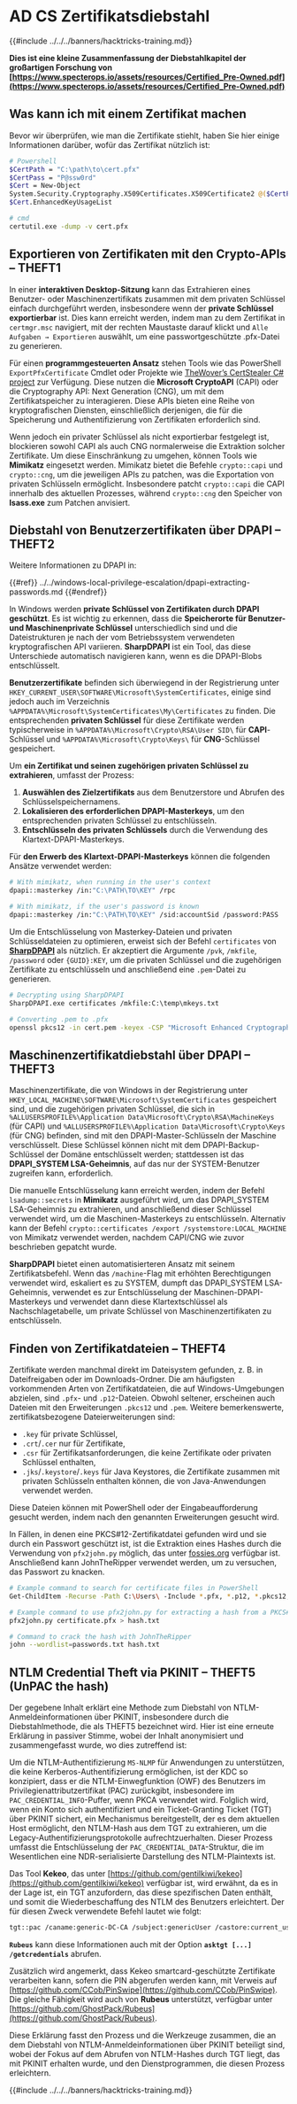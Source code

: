# AD CS Zertifikatsdiebstahl

{{#include ../../../banners/hacktricks-training.md}}

**Dies ist eine kleine Zusammenfassung der Diebstahlkapitel der großartigen Forschung von [https://www.specterops.io/assets/resources/Certified_Pre-Owned.pdf](https://www.specterops.io/assets/resources/Certified_Pre-Owned.pdf)**

## Was kann ich mit einem Zertifikat machen

Bevor wir überprüfen, wie man die Zertifikate stiehlt, haben Sie hier einige Informationen darüber, wofür das Zertifikat nützlich ist:
```bash
# Powershell
$CertPath = "C:\path\to\cert.pfx"
$CertPass = "P@ssw0rd"
$Cert = New-Object
System.Security.Cryptography.X509Certificates.X509Certificate2 @($CertPath, $CertPass)
$Cert.EnhancedKeyUsageList

# cmd
certutil.exe -dump -v cert.pfx
```
## Exportieren von Zertifikaten mit den Crypto-APIs – THEFT1

In einer **interaktiven Desktop-Sitzung** kann das Extrahieren eines Benutzer- oder Maschinenzertifikats zusammen mit dem privaten Schlüssel einfach durchgeführt werden, insbesondere wenn der **private Schlüssel exportierbar** ist. Dies kann erreicht werden, indem man zu dem Zertifikat in `certmgr.msc` navigiert, mit der rechten Maustaste darauf klickt und `Alle Aufgaben → Exportieren` auswählt, um eine passwortgeschützte .pfx-Datei zu generieren.

Für einen **programmgesteuerten Ansatz** stehen Tools wie das PowerShell `ExportPfxCertificate` Cmdlet oder Projekte wie [TheWover’s CertStealer C# project](https://github.com/TheWover/CertStealer) zur Verfügung. Diese nutzen die **Microsoft CryptoAPI** (CAPI) oder die Cryptography API: Next Generation (CNG), um mit dem Zertifikatspeicher zu interagieren. Diese APIs bieten eine Reihe von kryptografischen Diensten, einschließlich derjenigen, die für die Speicherung und Authentifizierung von Zertifikaten erforderlich sind.

Wenn jedoch ein privater Schlüssel als nicht exportierbar festgelegt ist, blockieren sowohl CAPI als auch CNG normalerweise die Extraktion solcher Zertifikate. Um diese Einschränkung zu umgehen, können Tools wie **Mimikatz** eingesetzt werden. Mimikatz bietet die Befehle `crypto::capi` und `crypto::cng`, um die jeweiligen APIs zu patchen, was die Exportation von privaten Schlüsseln ermöglicht. Insbesondere patcht `crypto::capi` die CAPI innerhalb des aktuellen Prozesses, während `crypto::cng` den Speicher von **lsass.exe** zum Patchen anvisiert.

## Diebstahl von Benutzerzertifikaten über DPAPI – THEFT2

Weitere Informationen zu DPAPI in:

{{#ref}}
../../windows-local-privilege-escalation/dpapi-extracting-passwords.md
{{#endref}}

In Windows werden **private Schlüssel von Zertifikaten durch DPAPI geschützt**. Es ist wichtig zu erkennen, dass die **Speicherorte für Benutzer- und Maschinenprivate Schlüssel** unterschiedlich sind und die Dateistrukturen je nach der vom Betriebssystem verwendeten kryptografischen API variieren. **SharpDPAPI** ist ein Tool, das diese Unterschiede automatisch navigieren kann, wenn es die DPAPI-Blobs entschlüsselt.

**Benutzerzertifikate** befinden sich überwiegend in der Registrierung unter `HKEY_CURRENT_USER\SOFTWARE\Microsoft\SystemCertificates`, einige sind jedoch auch im Verzeichnis `%APPDATA%\Microsoft\SystemCertificates\My\Certificates` zu finden. Die entsprechenden **privaten Schlüssel** für diese Zertifikate werden typischerweise in `%APPDATA%\Microsoft\Crypto\RSA\User SID\` für **CAPI**-Schlüssel und `%APPDATA%\Microsoft\Crypto\Keys\` für **CNG**-Schlüssel gespeichert.

Um **ein Zertifikat und seinen zugehörigen privaten Schlüssel zu extrahieren**, umfasst der Prozess:

1. **Auswählen des Zielzertifikats** aus dem Benutzerstore und Abrufen des Schlüsselspeichernamens.
2. **Lokalisieren des erforderlichen DPAPI-Masterkeys**, um den entsprechenden privaten Schlüssel zu entschlüsseln.
3. **Entschlüsseln des privaten Schlüssels** durch die Verwendung des Klartext-DPAPI-Masterkeys.

Für **den Erwerb des Klartext-DPAPI-Masterkeys** können die folgenden Ansätze verwendet werden:
```bash
# With mimikatz, when running in the user's context
dpapi::masterkey /in:"C:\PATH\TO\KEY" /rpc

# With mimikatz, if the user's password is known
dpapi::masterkey /in:"C:\PATH\TO\KEY" /sid:accountSid /password:PASS
```
Um die Entschlüsselung von Masterkey-Dateien und privaten Schlüsseldateien zu optimieren, erweist sich der Befehl `certificates` von [**SharpDPAPI**](https://github.com/GhostPack/SharpDPAPI) als nützlich. Er akzeptiert die Argumente `/pvk`, `/mkfile`, `/password` oder `{GUID}:KEY`, um die privaten Schlüssel und die zugehörigen Zertifikate zu entschlüsseln und anschließend eine `.pem`-Datei zu generieren.
```bash
# Decrypting using SharpDPAPI
SharpDPAPI.exe certificates /mkfile:C:\temp\mkeys.txt

# Converting .pem to .pfx
openssl pkcs12 -in cert.pem -keyex -CSP "Microsoft Enhanced Cryptographic Provider v1.0" -export -out cert.pfx
```
## Maschinenzertifikatdiebstahl über DPAPI – THEFT3

Maschinenzertifikate, die von Windows in der Registrierung unter `HKEY_LOCAL_MACHINE\SOFTWARE\Microsoft\SystemCertificates` gespeichert sind, und die zugehörigen privaten Schlüssel, die sich in `%ALLUSERSPROFILE%\Application Data\Microsoft\Crypto\RSA\MachineKeys` (für CAPI) und `%ALLUSERSPROFILE%\Application Data\Microsoft\Crypto\Keys` (für CNG) befinden, sind mit den DPAPI-Master-Schlüsseln der Maschine verschlüsselt. Diese Schlüssel können nicht mit dem DPAPI-Backup-Schlüssel der Domäne entschlüsselt werden; stattdessen ist das **DPAPI_SYSTEM LSA-Geheimnis**, auf das nur der SYSTEM-Benutzer zugreifen kann, erforderlich.

Die manuelle Entschlüsselung kann erreicht werden, indem der Befehl `lsadump::secrets` in **Mimikatz** ausgeführt wird, um das DPAPI_SYSTEM LSA-Geheimnis zu extrahieren, und anschließend dieser Schlüssel verwendet wird, um die Maschinen-Masterkeys zu entschlüsseln. Alternativ kann der Befehl `crypto::certificates /export /systemstore:LOCAL_MACHINE` von Mimikatz verwendet werden, nachdem CAPI/CNG wie zuvor beschrieben gepatcht wurde.

**SharpDPAPI** bietet einen automatisierteren Ansatz mit seinem Zertifikatsbefehl. Wenn das `/machine`-Flag mit erhöhten Berechtigungen verwendet wird, eskaliert es zu SYSTEM, dumpft das DPAPI_SYSTEM LSA-Geheimnis, verwendet es zur Entschlüsselung der Maschinen-DPAPI-Masterkeys und verwendet dann diese Klartextschlüssel als Nachschlagetabelle, um private Schlüssel von Maschinenzertifikaten zu entschlüsseln.

## Finden von Zertifikatdateien – THEFT4

Zertifikate werden manchmal direkt im Dateisystem gefunden, z. B. in Dateifreigaben oder im Downloads-Ordner. Die am häufigsten vorkommenden Arten von Zertifikatdateien, die auf Windows-Umgebungen abzielen, sind `.pfx`- und `.p12`-Dateien. Obwohl seltener, erscheinen auch Dateien mit den Erweiterungen `.pkcs12` und `.pem`. Weitere bemerkenswerte, zertifikatsbezogene Dateierweiterungen sind:

- `.key` für private Schlüssel,
- `.crt`/`.cer` nur für Zertifikate,
- `.csr` für Zertifikatsanforderungen, die keine Zertifikate oder privaten Schlüssel enthalten,
- `.jks`/`.keystore`/`.keys` für Java Keystores, die Zertifikate zusammen mit privaten Schlüsseln enthalten können, die von Java-Anwendungen verwendet werden.

Diese Dateien können mit PowerShell oder der Eingabeaufforderung gesucht werden, indem nach den genannten Erweiterungen gesucht wird.

In Fällen, in denen eine PKCS#12-Zertifikatdatei gefunden wird und sie durch ein Passwort geschützt ist, ist die Extraktion eines Hashes durch die Verwendung von `pfx2john.py` möglich, das unter [fossies.org](https://fossies.org/dox/john-1.9.0-jumbo-1/pfx2john_8py_source.html) verfügbar ist. Anschließend kann JohnTheRipper verwendet werden, um zu versuchen, das Passwort zu knacken.
```bash
# Example command to search for certificate files in PowerShell
Get-ChildItem -Recurse -Path C:\Users\ -Include *.pfx, *.p12, *.pkcs12, *.pem, *.key, *.crt, *.cer, *.csr, *.jks, *.keystore, *.keys

# Example command to use pfx2john.py for extracting a hash from a PKCS#12 file
pfx2john.py certificate.pfx > hash.txt

# Command to crack the hash with JohnTheRipper
john --wordlist=passwords.txt hash.txt
```
## NTLM Credential Theft via PKINIT – THEFT5 (UnPAC the hash)

Der gegebene Inhalt erklärt eine Methode zum Diebstahl von NTLM-Anmeldeinformationen über PKINIT, insbesondere durch die Diebstahlmethode, die als THEFT5 bezeichnet wird. Hier ist eine erneute Erklärung in passiver Stimme, wobei der Inhalt anonymisiert und zusammengefasst wurde, wo dies zutreffend ist:

Um die NTLM-Authentifizierung `MS-NLMP` für Anwendungen zu unterstützen, die keine Kerberos-Authentifizierung ermöglichen, ist der KDC so konzipiert, dass er die NTLM-Einwegfunktion (OWF) des Benutzers im Privilegienattributzertifikat (PAC) zurückgibt, insbesondere im `PAC_CREDENTIAL_INFO`-Puffer, wenn PKCA verwendet wird. Folglich wird, wenn ein Konto sich authentifiziert und ein Ticket-Granting Ticket (TGT) über PKINIT sichert, ein Mechanismus bereitgestellt, der es dem aktuellen Host ermöglicht, den NTLM-Hash aus dem TGT zu extrahieren, um die Legacy-Authentifizierungsprotokolle aufrechtzuerhalten. Dieser Prozess umfasst die Entschlüsselung der `PAC_CREDENTIAL_DATA`-Struktur, die im Wesentlichen eine NDR-serialisierte Darstellung des NTLM-Plaintexts ist.

Das Tool **Kekeo**, das unter [https://github.com/gentilkiwi/kekeo](https://github.com/gentilkiwi/kekeo) verfügbar ist, wird erwähnt, da es in der Lage ist, ein TGT anzufordern, das diese spezifischen Daten enthält, und somit die Wiederbeschaffung des NTLM des Benutzers erleichtert. Der für diesen Zweck verwendete Befehl lautet wie folgt:
```bash
tgt::pac /caname:generic-DC-CA /subject:genericUser /castore:current_user /domain:domain.local
```
**`Rubeus`** kann diese Informationen auch mit der Option **`asktgt [...] /getcredentials`** abrufen.

Zusätzlich wird angemerkt, dass Kekeo smartcard-geschützte Zertifikate verarbeiten kann, sofern die PIN abgerufen werden kann, mit Verweis auf [https://github.com/CCob/PinSwipe](https://github.com/CCob/PinSwipe). Die gleiche Fähigkeit wird auch von **Rubeus** unterstützt, verfügbar unter [https://github.com/GhostPack/Rubeus](https://github.com/GhostPack/Rubeus).

Diese Erklärung fasst den Prozess und die Werkzeuge zusammen, die an dem Diebstahl von NTLM-Anmeldeinformationen über PKINIT beteiligt sind, wobei der Fokus auf dem Abrufen von NTLM-Hashes durch TGT liegt, das mit PKINIT erhalten wurde, und den Dienstprogrammen, die diesen Prozess erleichtern.

{{#include ../../../banners/hacktricks-training.md}}
